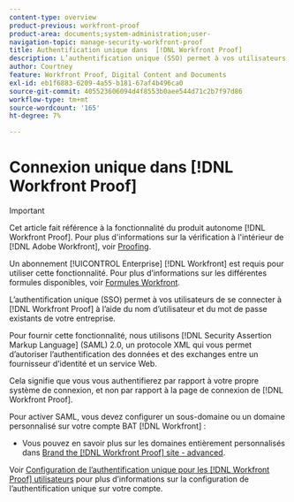 ```yaml
---
content-type: overview
product-previous: workfront-proof
product-area: documents;system-administration;user-
navigation-topic: manage-security-workfront-proof
title: Authentification unique dans  [!DNL Workfront Proof]
description: L’authentification unique (SSO) permet à vos utilisateurs de se connecter à  [!DNL Workfront Proof] à l’aide du nom d’utilisateur et du mot de passe existants de votre entreprise.
author: Courtney
feature: Workfront Proof, Digital Content and Documents
exl-id: eb1f6883-6209-4a55-b181-67af4b496ca0
source-git-commit: 405523606094d4f8553b0aee544d71c2b7f97d86
workflow-type: tm+mt
source-wordcount: '165'
ht-degree: 7%

---
```


# Connexion unique dans [!DNL Workfront Proof]

>[!IMPORTANT]
>
>Cet article fait référence à la fonctionnalité du produit autonome [!DNL Workfront Proof]. Pour plus d&#39;informations sur la vérification à l&#39;intérieur de [!DNL Adobe Workfront], voir [Proofing](../../../review-and-approve-work/proofing/proofing.md).

Un abonnement [!UICONTROL Enterprise] [!DNL Workfront] est requis pour utiliser cette fonctionnalité. Pour plus d’informations sur les différentes formules disponibles, voir [Formules Workfront](https://www.workfront.com/plans?lang=fr).

L’authentification unique (SSO) permet à vos utilisateurs de se connecter à [!DNL Workfront Proof] à l’aide du nom d’utilisateur et du mot de passe existants de votre entreprise.

Pour fournir cette fonctionnalité, nous utilisons [!DNL Security Assertion Markup Language] (SAML) 2.0, un protocole XML qui vous permet d’autoriser l’authentification des données et des exchanges entre un fournisseur d’identité et un service Web.

Cela signifie que vous vous authentifierez par rapport à votre propre système de connexion, et non par rapport à la page de connexion de [!DNL Workfront Proof].

Pour activer SAML, vous devez configurer un sous-domaine ou un domaine personnalisé sur votre compte BAT [!DNL Workfront] :

<!--* Custom sub-domains are free to set up. See our [Configure a branded domain in Workfront Proof](../../../workfront-proof/wp-acct-admin/branding/configure-branded-domain-in-wp.md) for more information.-->
* Vous pouvez en savoir plus sur les domaines entièrement personnalisés dans [Brand the [!DNL Workfront Proof] site - advanced](../../../workfront-proof/wp-acct-admin/branding/brand-wp-site-advanced.md).

Voir [Configuration de l’authentification unique pour les  [!DNL Workfront Proof] utilisateurs](../../../workfront-proof/wp-acct-admin/account-settings/configure-sso-for-wp-users.md) pour plus d’informations sur la configuration de l’authentification unique sur votre compte.
